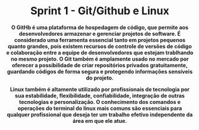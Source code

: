 <div align=center>

# Sprint 1 - Git/Github e Linux

**O GitHb é uma plataforma de hospedagem de código, que permite aos desenvolvedores armazenar e gerenciar projetos de software. É considerado uma ferramenta essencial tanto em projetos pequenos quanto grandes, pois existem recursos de controle de versões de código e colaboração entre a equipe de desenvolvedores que estejam trablhando no mesmo projeto. O Git também é amplamente usado no mercado por oferecer a possibilidade de criar repositórios privados gratuitamente, guardando códigos de forma segura e protegendo informações sensíveis do projeto.**

**Linux também é altamente utilizado por profissionais de tecnologia por sua estabilidade, flexibilidade, confiabilidade, integração de outras tecnologias e personalização. O conhecimento dos comandos e operações do terminal do linux mais comuns são essenciais para qualquer profissional que deseja ter um trabalho efetivo independente da área em que ele atue.**


</div>